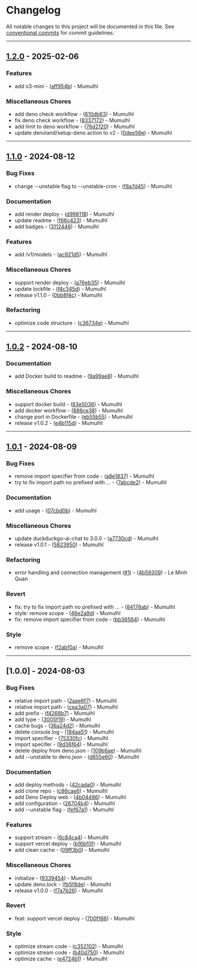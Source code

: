 # Changelog

All notable changes to this project will be documented in this file. See [conventional commits](https://www.conventionalcommits.org/) for commit guidelines.

---
## [1.2.0](https://github.com/mumu-lhl/duckduckgo-ai-chat-service/compare/v1.1.0..v1.2.0) - 2025-02-06

### Features

- add o3-mini - ([aff954b](https://github.com/mumu-lhl/duckduckgo-ai-chat-service/commit/aff954bef75f1d1732a09620accd677488f59829)) - Mumulhl

### Miscellaneous Chores

- add deno check workflow - ([610db63](https://github.com/mumu-lhl/duckduckgo-ai-chat-service/commit/610db632cb8ed4d0d7ea4e6041df69b85d7a16cc)) - Mumulhl
- fix deno check workflow - ([8337172](https://github.com/mumu-lhl/duckduckgo-ai-chat-service/commit/8337172718281f180bc22297903d7a50cfa82a88)) - Mumulhl
- add limit to deno workflow - ([76d2120](https://github.com/mumu-lhl/duckduckgo-ai-chat-service/commit/76d2120d467062bb662da2f04b92142adc5b57cb)) - Mumulhl
- update denoland/setup-deno action to v2 - ([0dee56e](https://github.com/mumu-lhl/duckduckgo-ai-chat-service/commit/0dee56e4f857d21eba9214dd0f38ae3580393bd9)) - Mumulhl

---
## [1.1.0](https://github.com/mumu-lhl/duckduckgo-ai-chat-service/compare/v1.0.2..v1.1.0) - 2024-08-12

### Bug Fixes

- change --unstable flag to --unstable-cron - ([f8a7d45](https://github.com/mumu-lhl/duckduckgo-ai-chat-service/commit/f8a7d45674b0c9cbec13d5a2faff3b48f0d77c64)) - Mumulhl

### Documentation

- add render deploy - ([d998118](https://github.com/mumu-lhl/duckduckgo-ai-chat-service/commit/d99811826e106da20e12269de91d0f381cc53b0c)) - Mumulhl
- update readme - ([f66c423](https://github.com/mumu-lhl/duckduckgo-ai-chat-service/commit/f66c42382bfb84c12c8063fa1014ad51c63eefef)) - Mumulhl
- add badges - ([3112446](https://github.com/mumu-lhl/duckduckgo-ai-chat-service/commit/31124462d39764832ba23636056e10ba1880b995)) - Mumulhl

### Features

- add /v1/models - ([ac921d5](https://github.com/mumu-lhl/duckduckgo-ai-chat-service/commit/ac921d51b27bb0035faa02ee12fd066e4f51c24e)) - Mumulhl

### Miscellaneous Chores

- support render deploy - ([a76eb35](https://github.com/mumu-lhl/duckduckgo-ai-chat-service/commit/a76eb35d58d6ae97d7a2dd8875b38848456baab6)) - Mumulhl
- update lockfile - ([f4c345d](https://github.com/mumu-lhl/duckduckgo-ai-chat-service/commit/f4c345d908407563358ccc5da81c1570c54a59bb)) - Mumulhl
- release v1.1.0 - ([0bb8f4c](https://github.com/mumu-lhl/duckduckgo-ai-chat-service/commit/0bb8f4c840c4cddcc4f169c86c0bd46ab8498900)) - Mumulhl

### Refactoring

- optimize code structure - ([c36734e](https://github.com/mumu-lhl/duckduckgo-ai-chat-service/commit/c36734ec41cc19cb37e4e4e3e84e92c3211b86ce)) - Mumulhl

---
## [1.0.2](https://github.com/mumu-lhl/duckduckgo-ai-chat-service/compare/v1.0.1..v1.0.2) - 2024-08-10

### Documentation

- add Docker build to readme - ([9a99ae8](https://github.com/mumu-lhl/duckduckgo-ai-chat-service/commit/9a99ae878b7051e5c31d4fdfceaccfd75adb3828)) - Mumulhl

### Miscellaneous Chores

- support docker build - ([83e5036](https://github.com/mumu-lhl/duckduckgo-ai-chat-service/commit/83e5036a37eb27451771641f8df33db9fc45182d)) - Mumulhl
- add docker workflow - ([886ce38](https://github.com/mumu-lhl/duckduckgo-ai-chat-service/commit/886ce38e87e5c936634d85f99e7991836d148e53)) - Mumulhl
- change port in Dockerfile - ([eb55b55](https://github.com/mumu-lhl/duckduckgo-ai-chat-service/commit/eb55b5517775649d194e020df5a090fa61688a1a)) - Mumulhl
- release v1.0.2 - ([e4b115d](https://github.com/mumu-lhl/duckduckgo-ai-chat-service/commit/e4b115dd79f92bc9ad1e50902bdd8c7ce22c5af8)) - Mumulhl

---
## [1.0.1](https://github.com/mumu-lhl/duckduckgo-ai-chat-service/compare/v1.0.0..v1.0.1) - 2024-08-09

### Bug Fixes

- remove import specifier from code - ([a8e1837](https://github.com/mumu-lhl/duckduckgo-ai-chat-service/commit/a8e18379e5f290683fbce626fc6242b34a8298ff)) - Mumulhl
- try to fix import path no prefixed with ... - ([7abcde2](https://github.com/mumu-lhl/duckduckgo-ai-chat-service/commit/7abcde22f77c74bcd21ae9f84bababe9886953f4)) - Mumulhl

### Documentation

- add usage - ([07cbd0b](https://github.com/mumu-lhl/duckduckgo-ai-chat-service/commit/07cbd0b0a59e0df188f192c8df672540efd0d62d)) - Mumulhl

### Miscellaneous Chores

- update duckduckgo-ai-chat to 3.0.0 - ([a7730cd](https://github.com/mumu-lhl/duckduckgo-ai-chat-service/commit/a7730cdeb4ef8963ee67335832032f0438a1ba66)) - Mumulhl
- release v1.0.1 - ([5823950](https://github.com/mumu-lhl/duckduckgo-ai-chat-service/commit/5823950da426e2e34d626fe58bc1e8bc265f505d)) - Mumulhl

### Refactoring

- error handling and connection management ([#1](https://github.com/mumu-lhl/duckduckgo-ai-chat-service/issues/1)) - ([4b59309](https://github.com/mumu-lhl/duckduckgo-ai-chat-service/commit/4b59309daeda6994a794e44ef6447be03e0ccc1a)) - Le Minh Quan

### Revert

- fix: try to fix import path no prefixed with ... - ([84178ab](https://github.com/mumu-lhl/duckduckgo-ai-chat-service/commit/84178ab178c9c7979dd96c9580a4db2fe875bcc3)) - Mumulhl
- style: remove scope - ([46e2a9d](https://github.com/mumu-lhl/duckduckgo-ai-chat-service/commit/46e2a9dc1353cfaf1c9098757204f5ed5b2d207c)) - Mumulhl
- fix: remove import specifier from code - ([bb36564](https://github.com/mumu-lhl/duckduckgo-ai-chat-service/commit/bb365645b0cb4958e54b0b3386eca33c54a8a4a4)) - Mumulhl

### Style

- remove scope - ([f2abf0a](https://github.com/mumu-lhl/duckduckgo-ai-chat-service/commit/f2abf0a0e40d7cfec7687d88791d36f98777e25f)) - Mumulhl

---
## [1.0.0] - 2024-08-03

### Bug Fixes

- relative import path - ([2aae6f7](https://github.com/mumu-lhl/duckduckgo-ai-chat-service/commit/2aae6f7c6ec4b8f422634a5a6c827821dab96ca9)) - Mumulhl
- relative import path - ([cea3a07](https://github.com/mumu-lhl/duckduckgo-ai-chat-service/commit/cea3a076f819b60c1e9113f5d57801d8f0f47ed7)) - Mumulhl
- add prefix - ([f4268b7](https://github.com/mumu-lhl/duckduckgo-ai-chat-service/commit/f4268b7471c55b9450382cb58d7f765c10f4d551)) - Mumulhl
- add type - ([3005f19](https://github.com/mumu-lhl/duckduckgo-ai-chat-service/commit/3005f199d679ce05f357650f492f293f59a983e2)) - Mumulhl
- cache bugs - ([36a24d2](https://github.com/mumu-lhl/duckduckgo-ai-chat-service/commit/36a24d20de1de2d0cc2e23e6665ff8099f1733b2)) - Mumulhl
- delete console.log - ([184aa51](https://github.com/mumu-lhl/duckduckgo-ai-chat-service/commit/184aa51bbd57cf46bdbc34aca8c5372b2e7c1ca0)) - Mumulhl
- import specifier - ([75330fc](https://github.com/mumu-lhl/duckduckgo-ai-chat-service/commit/75330fc1b7eb4883ba308b29d57e1504e3af0b49)) - Mumulhl
- import specifer - ([9d36f64](https://github.com/mumu-lhl/duckduckgo-ai-chat-service/commit/9d36f6478b7cd5f99b510a2c0a705a74c6eb4a44)) - Mumulhl
- delete deploy from deno.json - ([109b6ae](https://github.com/mumu-lhl/duckduckgo-ai-chat-service/commit/109b6aecebbe6000b10a4177e26e9ca3ffd98dd5)) - Mumulhl
- add --unstable to deno.json - ([d655e60](https://github.com/mumu-lhl/duckduckgo-ai-chat-service/commit/d655e6091ec280000b2369218cdbc9f4a91d1c69)) - Mumulhl

### Documentation

- add deploy methods - ([42cada0](https://github.com/mumu-lhl/duckduckgo-ai-chat-service/commit/42cada05b78b0041c0552cd8e9f7a4be87752f82)) - Mumulhl
- add clone repo - ([c86cae6](https://github.com/mumu-lhl/duckduckgo-ai-chat-service/commit/c86cae6d19b25ebd7ed24754bc10ff3619b13116)) - Mumulhl
- add Deno Deploy web - ([4b04486](https://github.com/mumu-lhl/duckduckgo-ai-chat-service/commit/4b04486a09558fc5ffa51548fe99dcb82c8d93d9)) - Mumulhl
- add configuration - ([26704b4](https://github.com/mumu-lhl/duckduckgo-ai-chat-service/commit/26704b451846d9de3387174c8a2b9ef4b7698f11)) - Mumulhl
- add --unstable flag - ([fef67a1](https://github.com/mumu-lhl/duckduckgo-ai-chat-service/commit/fef67a193f8eebd3a795bd48c4f2b52afd23c955)) - Mumulhl

### Features

- support stream - ([6c84ca4](https://github.com/mumu-lhl/duckduckgo-ai-chat-service/commit/6c84ca43a82a9339ea6fb2dfd4d522c3a329436d)) - Mumulhl
- support vercel deploy - ([b16bf0f](https://github.com/mumu-lhl/duckduckgo-ai-chat-service/commit/b16bf0f4056c3656741ae513f1002e81380b090e)) - Mumulhl
- add clean cache - ([09ff3b0](https://github.com/mumu-lhl/duckduckgo-ai-chat-service/commit/09ff3b031d5c1aa119d7361be497a4750cb301e6)) - Mumulhl

### Miscellaneous Chores

- initialize - ([9339454](https://github.com/mumu-lhl/duckduckgo-ai-chat-service/commit/9339454908a9cf6d178bd73350fa520c65be36e5)) - Mumulhl
- update deno.lock - ([fb5f8de](https://github.com/mumu-lhl/duckduckgo-ai-chat-service/commit/fb5f8de751d7a2a231bbd73f55c73200e4f2fcb5)) - Mumulhl
- release v1.0.0 - ([f7a7b26](https://github.com/mumu-lhl/duckduckgo-ai-chat-service/commit/f7a7b2621cf768a51e0641fa904ec829d6a767c4)) - Mumulhl

### Revert

- feat: support vercel deploy - ([700f166](https://github.com/mumu-lhl/duckduckgo-ai-chat-service/commit/700f16608a60f2203c09b1a5901f895fbb51b0a4)) - Mumulhl

### Style

- optimize stream code - ([c352102](https://github.com/mumu-lhl/duckduckgo-ai-chat-service/commit/c35210280ef8db78cf3654947e0cdb6e2785b58b)) - Mumulhl
- optimize stream code - ([b40d750](https://github.com/mumu-lhl/duckduckgo-ai-chat-service/commit/b40d7508823a5b44ae786b641f77a190cfc6ab0b)) - Mumulhl
- optimize cache - ([e4724b1](https://github.com/mumu-lhl/duckduckgo-ai-chat-service/commit/e4724b137e5b69b6c702097baf78318c92c92498)) - Mumulhl

<!-- generated by git-cliff -->
